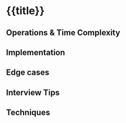 # {{title}}

## Operations & Time Complexity

## Implementation

## Edge cases

## Interview Tips

## Techniques
